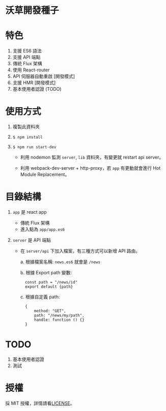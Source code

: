# 沃草開發種子

# 特色

1. 支援 ES6 語法
2. 支援 API 端點
3. 傳統 Flux 架構
4. 使用 React-router
5. API 伺服器自動重啟 [開發模式]
6. 支援 HMR  [開發模式]
7. 基本使用者認證 (TODO)

# 使用方式

1. 複製此資料夾
2. `$ npm install`
3. `$ npm run start-dev`

    * 利用 nodemon 監測 `server`, `lib` 資料夾，有變更就 restart api server。

    * 利用 webpack-dev-server + http-proxy，若 `app` 有更動就會進行 Hot Module Replacement。

# 目錄結構

1. `app` 是 react app
    * 傳統 Flux 架構
    * 進入點為 `app/app.es6`

2. `server` 是 API 端點
    * 在 `server/api` 下加入檔案，有三種方式可以新增 API 路由。

        a. 根據檔案名稱: `news.es6` 就會是 `/news`

        b. 根據 Export path 變數:

            const path = "/news/id"
            export default {path}
        c. 根據自定義 path:

            {
                method: "GET",
                path: "/news/my/path",
                handle: function () {}
            }

# TODO

1. 基本使用者認證
2. 測試

# 授權

採 MIT 授權，詳情請看[LICENSE](LICENSE.md)。
